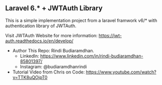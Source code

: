 Laravel 6.* + JWTAuth Library
---

This is a simple implementation project from a laravel framwork v6/* with authentication library of JWTAuth.

Visit JWTAuth Website for more information: https://jwt-auth.readthedocs.io/en/develop/

- Author This Repo: Rindi Budiaramdhan. 
  - LinkedIn: https://www.linkedin.com/in/rindi-budiaramdhan-85801397/
  - Instagram: @budiaramdhanrindi
- Tutorial Video from Chris on Code: https://www.youtube.com/watch?v=TTK8uQOjpT0
